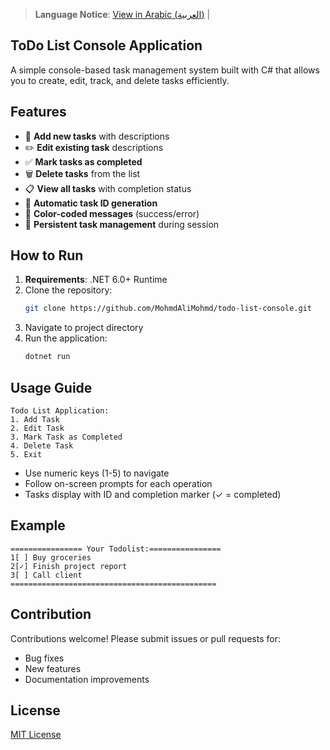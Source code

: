 
> **Language Notice**: 
> [View in Arabic (العربية)](README_AR.md) | 

## ToDo List Console Application

A simple console-based task management system built with C# that allows you to create, edit, track, and delete tasks efficiently.

## Features
- 📝 **Add new tasks** with descriptions
- ✏️ **Edit existing task** descriptions
- ✅ **Mark tasks as completed**
- 🗑️ **Delete tasks** from the list
- 📋 **View all tasks** with completion status
- 🔢 **Automatic task ID generation**
- 🎨 **Color-coded messages** (success/error)
- 🔄 **Persistent task management** during session

## How to Run
1. **Requirements**: .NET 6.0+ Runtime
2. Clone the repository:
   ```bash
   git clone https://github.com/MohmdAliMohmd/todo-list-console.git
   ```
3. Navigate to project directory
4. Run the application:
   ```bash
   dotnet run
   ```

## Usage Guide
```
Todo List Application:
1. Add Task
2. Edit Task
3. Mark Task as Completed
4. Delete Task
5. Exit
```
- Use numeric keys (1-5) to navigate
- Follow on-screen prompts for each operation
- Tasks display with ID and completion marker (✓ = completed)

## Example
```
================ Your Todolist:================
1[ ] Buy groceries
2[✓] Finish project report
3[ ] Call client
==============================================
```

## Contribution
Contributions welcome! Please submit issues or pull requests for:
- Bug fixes
- New features
- Documentation improvements

## License
[MIT License](LICENSE)

